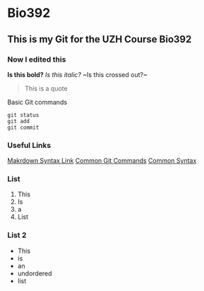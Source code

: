 # Bio392
## This is my Git for the UZH Course Bio392
### Now I edited this 
 
**Is this bold?**
_Is this italic?_
~Is this crossed out?~
> This is a quote

Basic Git commands
```
git status
git add
git commit
```
### Useful Links
[Makrdown Syntax Link](https://education.github.com/git-cheat-sheet-education.pdf)
[Common Git Commands](https://docs.gitlab.com/topics/git/commands/)
[Common Syntax](https://github.com/adam-p/markdown-here/wiki/markdown-cheatsheet)

### List
1. This
2. Is
3. a
4. List

### List 2
* This
* is
* an
* undordered
* list
  

